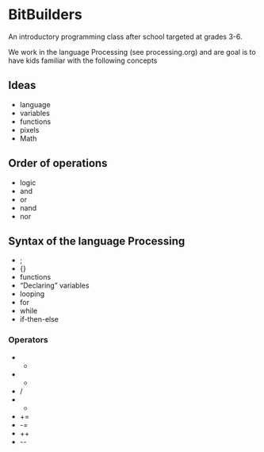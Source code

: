 # BitBuilders 
An introductory programming class after school targeted at grades 3-6.

We work in the language Processing (see processing.org) and are goal is to have kids familiar with the following concepts

## Ideas
* language
* variables
* functions
* pixels
* Math

## Order of operations
* logic
* and
* or
* nand
* nor

## Syntax of the language Processing
* ;
* {}
* functions
* “Declaring” variables
* looping
* for
* while
* if-then-else
### Operators
* +
* *
* /
* -
* +=
* -=
* ++
* --


